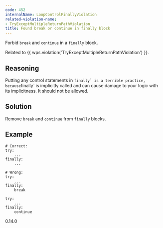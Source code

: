 ```yaml
---
code: 452
internalName: LoopControlFinallyViolation
related-violation-name:
- TryExceptMultipleReturnPathViolation
title: Found break or continue in finally block
---
```


Forbid `break` and `continue` in a `finally` block.

Related to {{ wps.violation('TryExceptMultipleReturnPathViolation') }}.

## Reasoning
Putting any control statements in ``finally` is a terrible practice,
because``finally\` is implicitly called and can cause damage to your
logic with its implicitness. It should not be allowed.

## Solution
Remove `break` and `continue` from `finally` blocks.

## Example

    # Correct:
    try:
        ...
    finally:
        ...
    
    # Wrong:
    try:
        ...
    finally:
        break
    
    try:
        ...
    finally:
        continue

<div class="versionadded">

0.14.0

</div>
